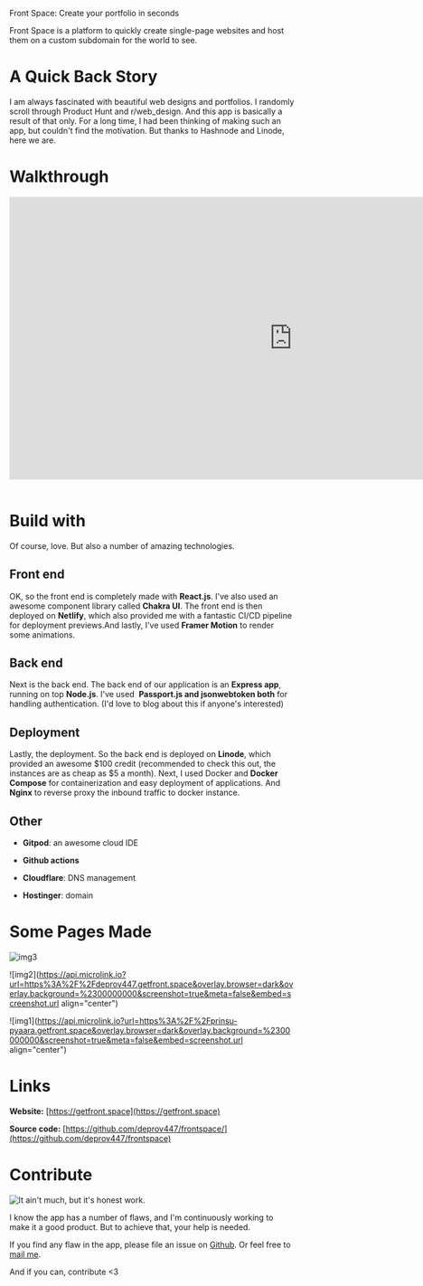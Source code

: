 Front Space: Create your portfolio in seconds

Front Space is a platform to quickly create single-page websites and host them on a custom subdomain for the world to see. 

# A Quick Back Story

I am always fascinated with beautiful web designs and portfolios. I randomly scroll through Product Hunt and r/web_design. And this app is basically a result of that only. For a long time, I had been thinking of making such an app, but couldn't find the motivation. But thanks to Hashnode and Linode, here we are.

# Walkthrough

<div style=" width:100px"><iframe src="https://frontspace.trainn.co/share/yzX4g9NRYP4oJDCPRFC5pQ/embed?autoplay=false" frameborder="0" webkitallowfullscreen mozallowfullscreen allowfullscreen allow="autoplay; fullscreen" style="width:1000px; height: 500px"></iframe></div>
<br/>

# Build with

Of course, love. But also a number of amazing technologies.

## Front end

OK, so the front end is completely made with **React.js**. I've also used an awesome component library called **Chakra UI**. The front end is then deployed on **Netlify**, which also provided me with a fantastic CI/CD pipeline for deployment previews.And lastly, I've used **Framer Motion** to render some animations.

## Back end

Next is the back end. The back end of our application is an **Express app**, running on top **Node.js**. I've used  **Passport.js and jsonwebtoken both** for handling authentication. (I'd love to blog about this if anyone's interested)

## Deployment

Lastly, the deployment. So the back end is deployed on **Linode**, which provided an awesome $100 credit (recommended to check this out, the instances are as cheap as $5 a month). Next, I used Docker and **Docker Compose** for containerization and easy deployment of applications. And **Nginx** to reverse proxy the inbound traffic to docker instance.

## Other

- **Gitpod**: an awesome cloud IDE

- **Github actions**

- **Cloudflare**: DNS management

- **Hostinger**: domain

# Some Pages Made

![img3](https://api.microlink.io?url=https%3A%2F%2Fhimniz.getfront.space&overlay.browser=dark&overlay.background=%2300000000&screenshot=true&meta=false&embed=screenshot.url)

![img2](https://api.microlink.io?url=https%3A%2F%2Fdeprov447.getfront.space&overlay.browser=dark&overlay.background=%2300000000&screenshot=true&meta=false&embed=screenshot.url align="center")

![img1](https://api.microlink.io?url=https%3A%2F%2Fprinsu-pyaara.getfront.space&overlay.browser=dark&overlay.background=%2300000000&screenshot=true&meta=false&embed=screenshot.url align="center")

# Links

**Website:** [https://getfront.space](https://getfront.space)

**Source code:** [https://github.com/deprov447/frontspace/](https://github.com/deprov447/frontspace)

# Contribute

![It ain't much, but it's honest work.](https://i.imgur.com/OwvD1q6.jpg)

I know the app has a number of flaws, and I'm continuously working to make it a good product. But to achieve that, your help is needed. 

If you find any flaw in the app, please file an issue on [Github](https://github.com/deprov447/frontspace/issues/new/choose). Or feel free to [mail me](mailto:deprov447+frontspace.protonmail.com). 

And if you can, contribute <3